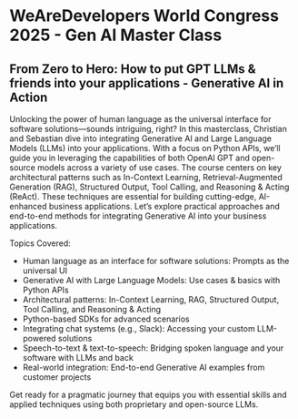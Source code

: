 # WeAreDevelopers World Congress 2025 - Gen AI Master Class

## From Zero to Hero: How to put GPT LLMs & friends into your applications - Generative AI in Action

Unlocking the power of human language as the universal interface for software solutions—sounds intriguing, right? In this masterclass, Christian and Sebastian dive into integrating Generative AI and Large Language Models (LLMs) into your applications. With a focus on Python APIs, we’ll guide you in leveraging the capabilities of both OpenAI GPT and open-source models across a variety of use cases.
The course centers on key architectural patterns such as In-Context Learning, Retrieval-Augmented Generation (RAG), Structured Output, Tool Calling, and Reasoning & Acting (ReAct). These techniques are essential for building cutting-edge, AI-enhanced business applications.
Let’s explore practical approaches and end-to-end methods for integrating Generative AI into your business applications.

Topics Covered:
- Human language as an interface for software solutions: Prompts as the universal UI
- Generative AI with Large Language Models: Use cases & basics with Python APIs
- Architectural patterns: In-Context Learning, RAG, Structured Output, Tool Calling, and Reasoning & Acting
- Python-based SDKs for advanced scenarios
- Integrating chat systems (e.g., Slack): Accessing your custom LLM-powered solutions
- Speech-to-text & text-to-speech: Bridging spoken language and your software with LLMs and back
- Real-world integration: End-to-end Generative AI examples from customer projects

Get ready for a pragmatic journey that equips you with essential skills and applied techniques using both proprietary and open-source LLMs.
